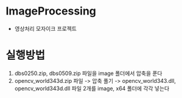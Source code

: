 # ImageProcessing
- 영상처리 모자이크 프로젝트

# 실행방법
1. dbs0250.zip, dbs0509.zip 파일을 image 폴더에서 압축을 푼다
2. opencv_world343d.zip 파일 -> 압축 풀기 -> opencv_world343.dll, opencv_world343d.dll 파일 2개를 image, x64 폴더에 각각 넣는다

